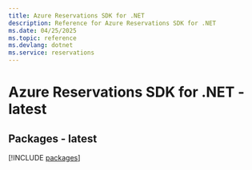 ```yaml
---
title: Azure Reservations SDK for .NET
description: Reference for Azure Reservations SDK for .NET
ms.date: 04/25/2025
ms.topic: reference
ms.devlang: dotnet
ms.service: reservations
---
```

# Azure Reservations SDK for .NET - latest
## Packages - latest
[!INCLUDE [packages](reservations-index.md)]